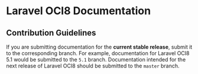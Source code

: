 # Laravel OCI8 Documentation

## Contribution Guidelines

If you are submitting documentation for the **current stable release**, submit it to the corresponding branch.
For example, documentation for Laravel OCI8 5.1 would be submitted to the `5.1` branch.
Documentation intended for the next release of Laravel OCI8 should be submitted to the `master` branch.